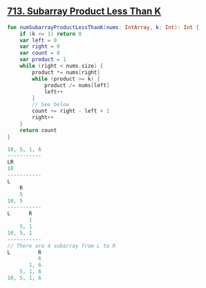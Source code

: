 ## [713. Subarray Product Less Than K](https://leetcode.com/problems/subarray-product-less-than-k/)

```kotlin
fun numSubarrayProductLessThanK(nums: IntArray, k: Int): Int {
    if (k <= 1) return 0
    var left = 0
    var right = 0
    var count = 0
    var product = 1
    while (right < nums.size) {
        product *= nums[right]
        while (product >= k) {
            product /= nums[left]
            left++
        }
        // See below
        count += right - left + 1
        right++
    }
    return count
}
```

```js
10, 5, 1, 6
-----------
LR
10
-----------
L
    R  
    5
10, 5
-----------
L      R
       1
    5, 1
10, 5, 1
-----------
// There are 4 subarray from L to R
L         R
          6
       1, 6
    5, 1, 6
10, 5, 1, 6
````